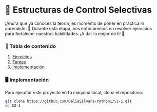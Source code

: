 # 🔄 Estructuras de Control Selectivas
¡Ahora que ya conoces la teoría, es momento de poner en práctica lo aprendido! 
🚀 Durante esta etapa, nos enfocaremos en resolver ejercicios para fortalecer nuestras habilidades. ¡A dar lo mejor de ti! 💪

### 📜 Tabla de contenido
1. [Ejercicios](https://github.com/DaliaSilvana-Python1/S2-1/wiki/%F0%9F%93%9D-Ejercicicios)
2. [Tareas](https://github.com/DaliaSilvana-Python1/S2-1/wiki/%F0%9F%93%8B-Tareas)
3. [Implementación](#%EF%B8%8F-implementación)

### 🖥️ Implementación
Para ejecutar este proyecto en tu máquina local, clona el repositorio.
```bash
git clone https://github.com/DaliaSilvana-Python1/S2-1.git
cd S2-1
```
